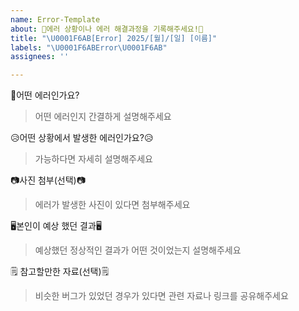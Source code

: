 ```yaml
---
name: Error-Template
about: 🚨에러 상황이나 에러 해결과정을 기록해주세요!🚨
title: "\U0001F6AB[Error] 2025/[월]/[일] [이름]"
labels: "\U0001F6ABError\U0001F6AB"
assignees: ''

---
```


🚫어떤 에러인가요?

> 어떤 에러인지 간결하게 설명해주세요

😥어떤 상황에서 발생한 에러인가요?😥

> 가능하다면 자세히 설명해주세요

📷사진 첨부(선택)📷

> 에러가 발생한 사진이 있다면 첨부해주세요

🖥️본인이 예상 했던 결과🖥️

> 예상했던 정상적인 결과가 어떤 것이었는지 설명해주세요

🗒️ 참고할만한 자료(선택)🗒️

> 비슷한 버그가 있었던 경우가 있다면 관련 자료나 링크를 공유해주세요
